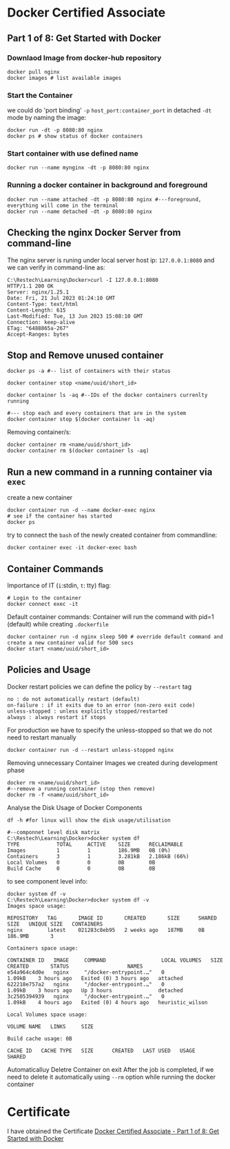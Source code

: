 # Docker Certified Associate
## Part 1 of 8: Get Started with Docker

### Downlaod Image from docker-hub repository
```
docker pull nginx
docker images # list available images
```

### Start the Container
we could do 'port binding' `-p` `host_port:container_port` in detached `-dt` mode by naming the image: 
```
docker run -dt -p 8080:80 nginx
docker ps # show status of docker containers

```

### Start container with use defined name
```
docker run --name mynginx -dt -p 8080:80 nginx
```

### Running a docker container in background and foreground
```
docker run --name attached -dt -p 8080:80 nginx #---foreground, everything will come in the terminal 
docker run --name detached -dt -p 8080:80 nginx
```

## Checking the nginx Docker Server from command-line
The nginx server is runing under local server host ip: `127.0.0.1:8080` and we can verify in command-line as:
```
C:\Restech\Learning\Docker>curl -I 127.0.0.1:8080
HTTP/1.1 200 OK
Server: nginx/1.25.1
Date: Fri, 21 Jul 2023 01:24:10 GMT
Content-Type: text/html
Content-Length: 615
Last-Modified: Tue, 13 Jun 2023 15:08:10 GMT
Connection: keep-alive
ETag: "6488865a-267"
Accept-Ranges: bytes
```

## Stop and Remove unused container
```
docker ps -a #-- list of containers with their status

docker container stop <name/uuid/short_id>

docker container ls -aq #--IDs of the docker containers currenlty running

#--- stop each and every containers that are in the system
docker container stop $(docker container ls -aq)

```

Removing container/s:
```
docker container rm <name/uuid/short_id>
docker container rm $(docker container ls -aq)
```

## Run a new command in a running container via `exec`
create a new container
```
docker container run -d --name docker-exec nginx
# see if the container has started
docker ps
```
try to connect the `bash` of the newly created container from commandline:
```
docker container exec -it docker-exec bash
```

## Container Commands
Importance of IT (`i`:stdin, `t`: tty) flag:  
```
# Login to the container
docker connect exec -it
```

Default container commands: Container will run the command with pid=1 (default) while creating `.dockerfile`
```
docker container run -d nginx sleep 500 # override default command and create a new container valid for 500 secs
docker start <name/uuid/short_id>
```

## Policies and Usage
Docker restart policies
we can define the policy by `--restart` tag
```
no : do not automatically restart (default)
on-failure : if it exits due to an error (non-zero exit code)
unless-stopped : unless explicitly stopped/restarted
always : always restart if stops
```

For production we have to specify the unless-stopped so that we do not need to restart manually
```
docker container run -d --restart unless-stopped nginx
```

Removing unnecessary Container Images we created during development phase
```
docker rm <name/uuid/short_id> 
#--remove a running container (stop then remove)
docker rm -f <name/uuid/short_id> 
```

Analyse the Disk Usage of Docker Components
```
df -h #for linux will show the disk usage/utilisation

#--componnet level disk matrix
C:\Restech\Learning\Docker>docker system df
TYPE            TOTAL     ACTIVE    SIZE      RECLAIMABLE
Images          1         1         186.9MB   0B (0%)
Containers      3         1         3.281kB   2.186kB (66%)
Local Volumes   0         0         0B        0B
Build Cache     0         0         0B        0B
```
to see component level info:
```
docker system df -v
C:\Restech\Learning\Docker>docker system df -v
Images space usage:

REPOSITORY   TAG       IMAGE ID       CREATED       SIZE      SHARED SIZE   UNIQUE SIZE   CONTAINERS
nginx        latest    021283c8eb95   2 weeks ago   187MB     0B            186.9MB       3

Containers space usage:

CONTAINER ID   IMAGE     COMMAND                  LOCAL VOLUMES   SIZE      CREATED       STATUS                   NAMES
e54a964c4d0e   nginx     "/docker-entrypoint.…"   0               1.09kB    3 hours ago   Exited (0) 3 hours ago   attached
622218e757a2   nginx     "/docker-entrypoint.…"   0               1.09kB    3 hours ago   Up 3 hours               detached
3c2505394939   nginx     "/docker-entrypoint.…"   0               1.09kB    4 hours ago   Exited (0) 4 hours ago   heuristic_wilson

Local Volumes space usage:

VOLUME NAME   LINKS     SIZE

Build cache usage: 0B

CACHE ID   CACHE TYPE   SIZE      CREATED   LAST USED   USAGE     SHARED
```

Automaticalluy Deletre Container on exit
After the job is completed, if we need to delete it automatically using `--rm` option while running the docker container


# Certificate
I have obtained the Certificate [Docker Certified Associate - Part 1 of 8: Get Started with Docker](Certificate_95029568_1689913284.pdf)